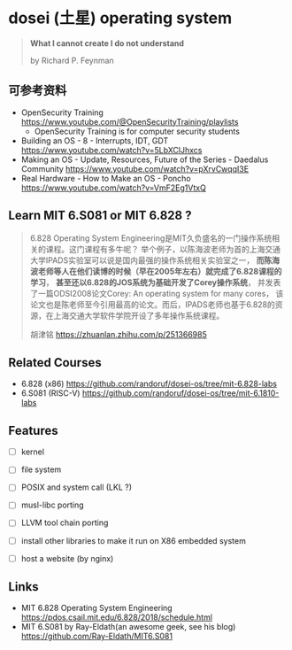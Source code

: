 # dosei (土星) operating system


> **What I cannot create I do not understand**
> 
> by Richard P. Feynman


## 可参考资料

- OpenSecurity Training <https://www.youtube.com/@OpenSecurityTraining/playlists>
  - OpenSecurity Training is for computer security students 
- Building an OS - 8 - Interrupts, IDT, GDT <https://www.youtube.com/watch?v=5LbXClJhxcs>
- Making an OS - Update, Resources, Future of the Series - Daedalus Community <https://www.youtube.com/watch?v=pXrvCwqqI3E>
- Real Hardware - How to Make an OS - Poncho <https://www.youtube.com/watch?v=VmF2Eg1VtxQ>


## Learn MIT 6.S081 or MIT 6.828 ? 


> 6.828 Operating System Engineering是MIT久负盛名的一门操作系统相关的课程。这门课程有多牛呢？
> 举个例子，以陈海波老师为首的上海交通大学IPADS实验室可以说是国内最强的操作系统相关实验室之一，
> **而陈海波老师等人在他们读博的时候（早在2005年左右）就完成了6.828课程的学习**，
> **甚至还以6.828的JOS系统为基础开发了Corey操作系统**，
> 并发表了一篇ODSI2008论文Corey: An operating system for many cores，
> 该论文也是陈老师至今引用最高的论文。而后，IPADS老师也基于6.828的资源，在上海交通大学软件学院开设了多年操作系统课程。
> 
> 胡津铭 <https://zhuanlan.zhihu.com/p/251366985>

## Related Courses 
- 6.828     (x86) <https://github.com/randoruf/dosei-os/tree/mit-6.828-labs>
- 6.S081    (RISC-V) <https://github.com/randoruf/dosei-os/tree/mit-6.1810-labs>

## Features 
- [ ] kernel
- [ ] file system
- [ ] POSIX and system call (LKL ?)
- [ ] musl-libc porting 
- [ ] LLVM tool chain porting 
- [ ] install other libraries to make it run on X86 embedded system 
- [ ] host a website (by nginx)


## Links 

- MIT 6.828 Operating System Engineering <https://pdos.csail.mit.edu/6.828/2018/schedule.html> 
- MIT 6.S081 by Ray-Eldath(an awesome geek, see his blog) https://github.com/Ray-Eldath/MIT6.S081
